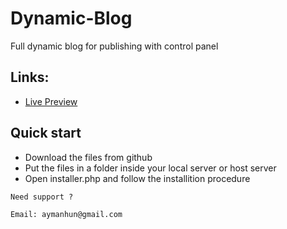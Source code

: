 # Dynamic-Blog
Full dynamic blog for publishing with control panel

## Links:

+ [Live Preview](https://bit.ly/2QtW23n)

## Quick start

- Download the files from github
- Put the files in a folder inside your local server or host server
- Open installer.php and follow the installition procedure

```
Need support ? 

Email: aymanhun@gmail.com

